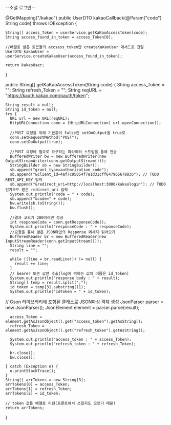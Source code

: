 --소셜 로그인--

@GetMapping("/kakao")
public UserDTO kakaoCallback(@Param("code") String code) throws IOException {

    String[] access_Token = userService.getKaKaoAccessToken(code);
    String access_found_in_token = access_Token[0];

    //배열로 받은 토큰들의 accsess_token만 createKaKaoUser 메서드로 전달
    UserDTO kakaoUser = userService.createKakaoUser(access_found_in_token);

    return kakaoUser;

}

public String[] getKaKaoAccessToken(String code) {
String access_Token = "";
String refresh_Token = "";
String reqURL = "https://kauth.kakao.com/oauth/token";

    String result = null;
    String id_token = null;
    try {
      URL url = new URL(reqURL);
      HttpURLConnection conn = (HttpURLConnection) url.openConnection();

      //POST 요청을 위해 기본값이 false인 setDoOutput을 true로
      conn.setRequestMethod("POST");
      conn.setDoOutput(true);

      //POST 요청에 필요로 요구하는 파라미터 스트림을 통해 전송
      BufferedWriter bw = new BufferedWriter(new OutputStreamWriter(conn.getOutputStream()));
      StringBuilder sb = new StringBuilder();
      sb.append("grant_type=authorization_code");
      sb.append("&client_id=4af7c95054f7e1d31cff647965678936"); // TODO REST_API_KEY 입력
      sb.append("&redirect_uri=http://localhost:3000/kakaologin"); // TODO 인가코드 받은 redirect_uri 입력
      System.out.println("code = " + code);
      sb.append("&code=" + code);
      bw.write(sb.toString());
      bw.flush();

      //결과 코드가 200이라면 성공
      int responseCode = conn.getResponseCode();
      System.out.println("responseCode : " + responseCode);
      //요청을 통해 얻은 JSON타입의 Response 메세지 읽어오기
      BufferedReader br = new BufferedReader(new InputStreamReader(conn.getInputStream()));
      String line = "";
      result = "";

      while ((line = br.readLine()) != null) {
        result += line;
      }
      // bearer 토큰 값만 추출(log에 찍히는 값의 이름은 id_Token)
      System.out.println("response body : " + result);
      String[] temp = result.split(",");
      id_token = temp[3].substring(11);
      System.out.println("idToken = " + id_token);

// Gson 라이브러리에 포함된 클래스로 JSON파싱 객체 생성
JsonParser parser = new JsonParser();
JsonElement element = parser.parse(result);

      access_Token = element.getAsJsonObject().get("access_token").getAsString();
      refresh_Token = element.getAsJsonObject().get("refresh_token").getAsString();

      System.out.println("access_token : " + access_Token);
      System.out.println("refresh_token : " + refresh_Token);

      br.close();
      bw.close();

    } catch (Exception e) {
      e.printStackTrace();
    }
    String[] arrTokens = new String[3];
    arrTokens[0] = access_Token;
    arrTokens[1] = refresh_Token;
    arrTokens[2] = id_token;

    // token 값들 배열로 리턴(프론트에서 쓰일지도 모르기 때문)
    return arrTokens;

}
